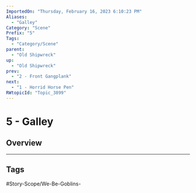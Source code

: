 ```yaml
---
ImportedOn: "Thursday, February 16, 2023 6:10:23 PM"
Aliases:
  - "Galley"
Category: "Scene"
Prefix: "5"
Tags:
  - "Category/Scene"
parent:
  - "Old Shipwreck"
up:
  - "Old Shipwreck"
prev:
  - "2 - Front Gangplank"
next:
  - "1 - Horrid Horse Pen"
RWtopicId: "Topic_3899"
---
```

# 5 - Galley
## Overview

---
## Tags
#Story-Scope/We-Be-Goblins-

